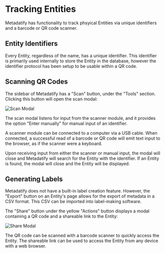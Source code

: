 # Tracking Entities

Metadatify has functionality to track phsyical Entities via unique identifiers and a barcode or QR code scanner.

## Entity Identifiers

Every Entity, regardless of the name, has a unique identifier. This identifier is primarily used internally to store the Entity in the database, however the identifier protocol has been setup to be usable within a QR code.

## Scanning QR Codes

The sidebar of Metadatify has a "Scan" button, under the "Tools" section. Clicking this button will open the scan modal:

![Scan Modal](../img/scan_modal.png)

The scan modal listens for input from the scanner module, and it provides the option "Enter manually" for manual input of an identifier.

A scanner module can be connected to a computer via a USB cable. When connected, a successful read of a barcode or QR code will emit text input to the browser, as if the scanner were a keyboard.

Upon receiving input from either the scanner or manual input, the modal will close and Metadatify will search for the Entity with the identifier. If an Entity is found, the modal will close and the Entity will be displayed.

## Generating Labels

Metadatify does not have a built-in label creation feature. However, the "Export" button on an Entity's page allows for the export of metadata in a CSV format. This CSV can be imported into label-making software.

The "Share" button under the yellow "Actions" button displays a modal containing a QR code and a shareable link to the Entity:

![Share Modal](../img/share_modal.png)

The QR code can be scanned with a barcode scanner to quickly access the Entity. The shareable link can be used to access the Entity from any device with a web browser.
